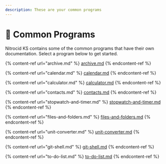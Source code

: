 ```yaml
---
description: These are your common programs
---
```


# 🧰 Common Programs

Nitrocid KS contains some of the common programs that have their own documentation. Select a program below to get started.

{% content-ref url="archive.md" %}
[archive.md](archive.md)
{% endcontent-ref %}

{% content-ref url="calendar.md" %}
[calendar.md](calendar.md)
{% endcontent-ref %}

{% content-ref url="calculator.md" %}
[calculator.md](calculator.md)
{% endcontent-ref %}

{% content-ref url="contacts.md" %}
[contacts.md](contacts.md)
{% endcontent-ref %}

{% content-ref url="stopwatch-and-timer.md" %}
[stopwatch-and-timer.md](stopwatch-and-timer.md)
{% endcontent-ref %}

{% content-ref url="files-and-folders.md" %}
[files-and-folders.md](files-and-folders.md)
{% endcontent-ref %}

{% content-ref url="unit-converter.md" %}
[unit-converter.md](unit-converter.md)
{% endcontent-ref %}

{% content-ref url="git-shell.md" %}
[git-shell.md](git-shell.md)
{% endcontent-ref %}

{% content-ref url="to-do-list.md" %}
[to-do-list.md](to-do-list.md)
{% endcontent-ref %}
